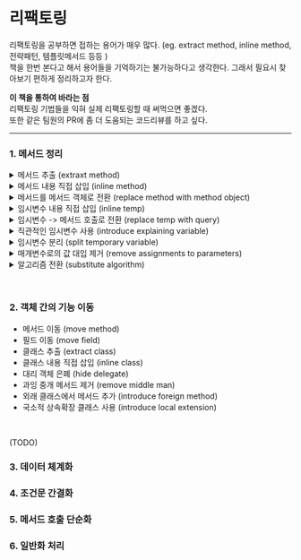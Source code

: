 # 리팩토링

리팩토링을 공부하면 접하는 용어가 매우 많다. (eg. extract method, inline method, 전략패턴, 템플릿메서드 등등 )  
책을 한번 본다고 해서 용어들을 기억하기는 불가능하다고 생각한다. 그래서 필요시 찾아보기 편하게 정리하고자 한다.  


**이 책을 통하여 바라는 점**  
리팩토링 기법들을 익혀 실제 리팩토링할 때 써먹으면 좋겠다.   
또한 같은 팀원의 PR에 좀 더 도움되는 코드리뷰를 하고 싶다.

---

### 1. 메서드 정리
<details><summary>메서드 추출 (extraxt method)</summary>
<p>

> 어떤 코드를 그룹으로 묶어도 되겠다고 판단될 때 해당 코드를 메서드로 빼내자.

메서드 목적에 부합하는 네이밍을 하자.   
임시변수가 너무 많아 메서드 추출이 힘들다면, 이 때는 임시변수를 메서드 호출로 전환 / 메서드를 메서드 객체로 전환을 고려해보자.

변수를 두 개 이상 반환해야하는 메서드는 하나를 반환하는 두개의 메서드로 만들 수는 없는지 고려하자.
</p>
</details>

<details><summary>메서드 내용 직접 삽입 (inline method)</summary>
<p>

> 메서드 기능이 너무 단순하여 뻔할 경우 메서드를 호출하는 곳에 넣어버리자.

#### why?
메서드명(moreThanFiveLateDeliveries) 을 읽는 것 보다 코드가 더 직관적이고 이해하기 쉽다.

```java
boolean moreThanFiveLateDeliveries() {
    return _numberOfLateDeliveries > 5;
}
```

</p>
</details>

<details><summary>메서드를 메서드 객체로 전환 (replace method with method object)</summary>
<p>

> 지역변수 때문에 Extraxt Method 를 적용할 수 없는 긴 메서드의 경우   
> 1. 긴 메서드 자체를 객체로 전환해서 모든 지역변수를 객체의 필드로 만들자.    
> 2. 긴 메서드를 객체 안의 여러 메서드로 쪼개자. (extract method)

근데 이거... 쓰는게 맞는건지는 잘 모르겠다. 공감이 안됨.

</p>
</details>

<details><summary>임시변수 내용 직접 삽입 (inline temp)</summary>
<p>

> 간단한 수식을 대입받는 임시변수로 인해 다른 리팩토링 기법 적용이 힘들 경우  
> 그 임시변수를 참조하는 부분을 전부 수식으로 바꾸자.

#### why?
임시변수가 다른 리팩토링(eg. extract method)에 방해가 되어 리팩토링이 힘든 상황에는  
임시변수를 inline하여 다른 리팩토링을 진행하는 것이 더 이득.

```java
// bad
double basePrice = anOrder.basePrice();
return basePrice > 1000;

// good
return anOrder.basePrice() > 1000
```

흠.. 공감이 잘 안되네.  
basePrice 임시변수를 네이밍을 잘 지어서 사용하면 읽기 쉬운 경우도 있지 않을까 싶은데..

이 기법은 바로 아래기법(replace temp with query)의 동기라고 한다.  
순수히 inline temp만 하려면 하지 않아도 되지만,  
extract method 등의 다른 리팩토링에 방해가 된다면 inline temp 를 적용해야 한다고 한다.
</p>
</details>

<details><summary>임시변수 -> 메서드 호출로 전환 (replace temp with query)</summary>
<p>

> 수식의 결과를 저장하는 임시변수가 있을 경우  
> 1. 그 수식을 메서드로 추출하고  
> 2. 임시변수 사용처를 추출한 메서드로 전부 교체

#### why?
임시변수는 일시적이고 국소적이다.  
메서드 호출로 전환하면 클래스 안 모든 메서드가 이용할 수 있다. -> 코드가 깔끔해진다.

대부분의 경우 메서드 추출을 하기 전에 반드시 적용해야 한다. -> 지역변수가 많을수록 메서드 추출이 힘들어지는데 이를 줄이기 위함.

```java
// bad
double getPrice() {
    int basePrice = _quantity * _itemPrice;
    double discountFactor;
    if (basePrice > 1000) discountFactor = 0.95;
    else discountFactor = 0.98;
    return basePrice * discountFactor;
}

// good
double getPrice() {
    return basePrice() * discountFactor();
}

private int basePrice() {
    return _quantity * _itemPrice;
}

private double discountFactor() {
    if (basePrice() > 1000) return 0.95;
    else return 0.98;
}
```

</p>
</details>


<details><summary>직관적인 임시변수 사용 (introduce explaining variable)</summary>
<p>

> 사용된 수식이 복잡한 경우  
> 수식의 결과/일부분 을 용도에 부합하는 직관적 이름의 임시변수 만들자.

#### why?
수식이 너무 복잡해서 이해하기 힘들다.

```java
// bad
double price() {
    // 결제액 = 총 구매액 - 대량 구매 할인 + 배송비
    return _quantity * _itemPrice - Math.max(0, _quantity - 500) * _itemPrice * 0.05 + Math.min(_quantity * _itemPrice * 0.1, 100.0);
}

// good
double price() {
    final double basePrice = _quantity * _itemPrice;
    final double quantityDiscount = Math.max(0, _quantity - 500) * _itemPrice * 0.05;
    final double shipping = Math.min(basePrice * 0.1, 100.0);
    return basePrice - quantityDiscount + shipping;
}

// good2 (replace temp with query)
double price() {
    return basePrice() - quantityDiscount() + shipping();
}

private double quantityDiscount() {
    return Math.max(0, _quantity - 500) * _itemPrice * 0.05;
}

private double shipping() {
    return Math.min(basePrice() * 0.1, 100.0);
}

private double basePrice() {
    return _quantity * _itemPrice;
}
```

</p>
</details>
  
<details><summary>임시변수 분리 (split temporary variable)</summary>
<p>

> 임시변수에 여러 번 값이 대입되는 경우 (루프 변수나 값 누적용 임시변수는 예외)  
> 각 대입마다 다른 임시변수를 사용하자.

#### why?
값이 두번 이상 대입되면 여러 용도로 사용된다는 의미이다. 이는 혼동을 줄 수 있는 코드이므로 분리해야 한다.

```java
// bad
double getDistanceTravelled(int time) {
    double result;
    double acc = _primaryForce / _mass;
    int primaryTime = Math.min(time, _delay);
    result = 0.5 * acc * primaryTime * primaryTime;
    int secondaryTime = time - _delay;

    if (secondaryTime > 0) {
        double primaryVel = acc * _delay;
        acc = (_primaryForce + _secondaryForce) / _mass;
        result += primaryVel * secondaryTime + 0.5 * acc * secondaryTime * secondaryTime;
    }
    return result;
}

// good
double getDistanceTravelled(int time) {
    double result;
    final double **primaryAcc** = _primaryForce / _mass;
    int primaryTime = Math.min(time, _delay);
    result = 0.5 * **primaryAcc** * primaryTime * primaryTime;
    int secondaryTime = time - _delay;

    if (secondaryTime > 0) {
        double primaryVel = **primaryAcc** * _delay;
        **final double secondaryAcc** = (_primaryForce + _secondaryForce) / _mass;
        result += primaryVel * secondaryTime + 0.5 * **secondaryAcc** * secondaryTime * secondaryTime;
    }
    return result;
}

주의: 아직도 리팩토링할 거리는 남아있음.
```

</p>
</details>

<details><summary>매개변수로의 값 대입 제거 (remove assignments to parameters)</summary>
<p>

> 매개변수로 값을 대입하는 코드가 있는 경우  
> 매개변수 대신 임시변수를 사용하자.

#### why?
매개변수를 변경하는 경우 혼동이 더 발생할 수 있다.

```java
int discount (int inputVal, int quantity, int yearToDate) {
    if (inputVal > 50) inputVal -= 2;
    if (quantity > 100) inputVal -= 1;
    if (yearToDate > 10000) inputVal -= 4;
    return inputVal;
}

int discount (final int inputVal, final int quantity, final int yearToDate) {
    int result = inputVal;
    if (inputVal > 50) result -= 2;
    if (quantity > 100) result -= 1;
    if (yearToDate > 10000) result -= 4;
    return result;   
}
```

</p>
</details>

<details><summary>알고리즘 전환 (substitute algorithm)</summary>
<p>
    
> 알고리즘을 더 분명한 것으로 교체해야 하는 경우  
> 해당 메서드의 내용을 새 알고리즘으로 바꾸자.

</p>
</details>

&nbsp;

### 2. 객체 간의 기능 이동
- 메서드 이동 (move method)
- 필드 이동 (move field)
- 클래스 추출 (extract class)
- 클래스 내용 직접 삽입 (inline class)
- 대리 객체 은폐 (hide delegate)
- 과잉 중개 메서드 제거 (remove middle man)
- 외래 클래스에서 메서드 추가 (introduce foreign method)
- 국소적 상속확장 클래스 사용 (introduce local extension)

&nbsp;

(TODO)

### 3. 데이터 체계화

### 4. 조건문 간결화

### 5. 메서드 호출 단순화

### 6. 일반화 처리
